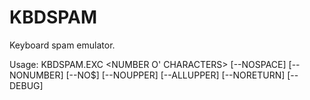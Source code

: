 # KBDSPAM
Keyboard spam emulator.

Usage: KBDSPAM.EXC <NUMBER O\' CHARACTERS> [--NOSPACE] [--NONUMBER] [--NO$] [--NOUPPER] [--ALLUPPER] [--NORETURN] [--DEBUG]
